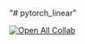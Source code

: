 "# pytorch_linear" 

[![Open All Collab](https://colab.research.google.com/assets/colab-badge.svg)](https://colab.research.google.com/github/donhuvy/pytorch_linear/blob/main/Untitled.ipynb)

